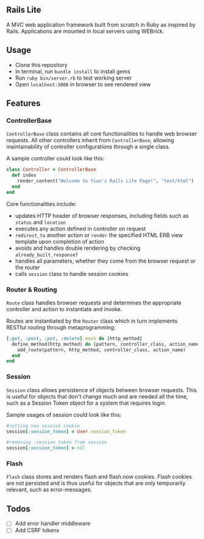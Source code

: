 ## Rails Lite

A MVC web application framework built from scratch in Ruby as inspired by Rails. Applications are mounted in local servers using WEBrick.

## Usage
* Clone this repository
* In terminal, run `bundle install` to install gems
* Run `ruby bin/server.rb` to test working server
* Open `localhost:3000` in browser to see rendered view

## Features

### ControllerBase
`ControllerBase` class contains all core functionalities to handle web browser requests. All other controllers inherit from `ControllerBase`, allowing maintainability of controller configurations through a single class.

A sample controller could look like this:

```ruby
class Controller < ControllerBase
  def index
    render_content("Welcome to Yian's Rails Lite Page!", "text/html")
  end
end
```

Core functionalities include:
* updates HTTP header of browser responses, including fields such as `status` and `location`
* executes any action defined in controller on request
* `redirect_to` another action or `render` the specified HTML ERB view template upon completion of action
* avoids and handles double rendering by checking `already_built_response?`
* handles all parameters, whether they come from the browser request or the router
* calls `session` class to handle session cookies


### Router & Routing
`Route` class handles browser requests and determines the appropriate controller and action to instantiate and invoke.

Routes are instantiated by the `Router` class which in turn implements RESTful routing through metaprogramming:

```ruby
[:get, :post, :put, :delete].each do |http_method|
  define_method(http_method) do |pattern, controller_class, action_name|
    add_route(pattern, http_method, controller_class, action_name)
  end
end
```

### Session
`Session` class allows persistence of objects between browser requests. This is useful for objects that don't change much and are needed all the time, such as a Session Token object for a system that requires login.

Sample usages of session could look like this:

```ruby
#setting new session cookie
session[:session_token] = User.session_token

#removing :session_token from session
session[:session_token] = nil
```

### Flash
`Flash` class stores and renders flash and flash.now cookies. Flash cookies are not persisted and is thus useful for objects that are only temporarily relevant, such as error-messages.

## Todos
-[ ] Add error handler middleware
-[ ] Add CSRF tokens

